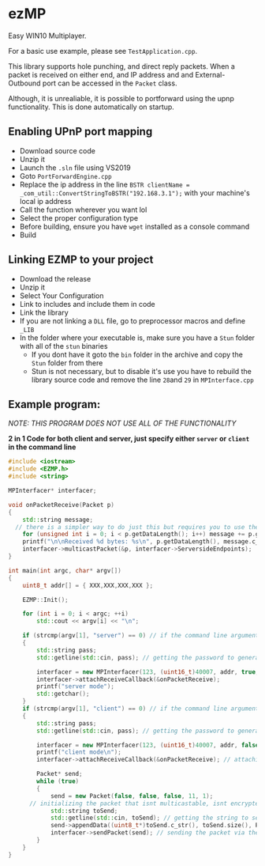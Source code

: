 # ezMP
Easy WIN10 Multiplayer.

For a basic use example, please see `TestApplication.cpp`.

This library supports hole punching, and direct reply packets.
When a packet is received on either end, and IP address and and External-Outbound port can be accessed in the `Packet` class.

Although, it is unrealiable, it is possible to portforward using the upnp functionality. This is done automatically on startup.


## Enabling UPnP port mapping

* Download source code
* Unzip it
* Launch the `.sln` file using VS2019
* Goto `PortForwardEngine.cpp`
* Replace the ip address in the line `BSTR clientName = _com_util::ConvertStringToBSTR("192.168.3.1");` with your machine's local ip address
* Call the function wherever you want lol
* Select the proper configuration type
* Before building, ensure you have `wget` installed as a console command
* Build


## Linking EZMP to your project

* Download the release
* Unzip it
* Select Your Configuration
* Link to includes and include them in code
* Link the library
* If you are not linking a `DLL` file, go to preprocessor macros and define `_LIB`
* In the folder where your executable is, make sure you have a `Stun` folder with all of the `stun` binaries
  * If you dont have it goto the `bin` folder in the archive and copy the `Stun` folder from there
  * Stun is not necessary, but to disable it's use you have to rebuild the library source code and remove the line `28`and `29` in `MPInterface.cpp`
  

## Example program:

*NOTE: THIS PROGRAM DOES NOT USE ALL OF THE FUNCTIONALITY*

**2 in 1 Code for both client and server, just specify either `server` or `client` in the command line**

```cpp
#include <iostream>
#include <EZMP.h>
#include <string>

MPInterfacer* interfacer;

void onPacketReceive(Packet p)
{
	std::string message;
  // there is a simpler way to do just this but requires you to use the NTPacket wrapper on both sides
	for (unsigned int i = 0; i < p.getDataLength(); i++) message += p.getData()[i]; 
	printf("\n\nReceived %d bytes: %s\n", p.getDataLength(), message.c_str());
	interfacer->multicastPacket(&p, interfacer->ServersideEndpoints);
}

int main(int argc, char* argv[])
{
	uint8_t addr[] = { XXX,XXX,XXX,XXX };

	EZMP::Init();

	for (int i = 0; i < argc; ++i)
		std::cout << argv[i] << "\n";

	if (strcmp(argv[1], "server") == 0) // if the command line argument inputs server
	{
		std::string pass;
		std::getline(std::cin, pass); // getting the password to generate the private encryption key

		interfacer = new MPInterfacer(123, (uint16_t)40007, addr, true, pass);
		interfacer->attachReceiveCallback(&onPacketReceive);
		printf("server mode");
		std::getchar();
	}
	if (strcmp(argv[1], "client") == 0) // if the command line argument inputs client
	{
		std::string pass;
		std::getline(std::cin, pass); // getting the password to generate the private encryption key

		interfacer = new MPInterfacer(123, (uint16_t)40007, addr, false, pass); // initializing an Interfacer
		printf("client mode\n");
		interfacer->attachReceiveCallback(&onPacketReceive); // attaching the callback that is called once a packet has been received

		Packet* send;
		while (true)
		{
			send = new Packet(false, false, false, 11, 1);
      // initializing the packet that isnt multicastable, isnt encrypted and doesnt repeat when hasn't been ACK by endpoint
			std::string toSend;
			std::getline(std::cin, toSend); // getting the string to send
			send->appendData((uint8_t*)toSend.c_str(), toSend.size(), PACKET_STRING); // appending the data from the string to the packet
			interfacer->sendPacket(send); // sending the packet via the interfacer
		}
	}
}
```
